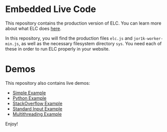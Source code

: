 # Embedded Live Code

This repository contains the production version of ELC. You can learn more about
what ELC does [here](https://github.com/cs-education/elc-dev).

In this repository, you will find the production files `elc.js` and `jor1k-worker-min.js`,
as well as the necessary filesystem directory `sys`. You need each of these in order to run
ELC properly in your website.

# Demos

This repository also contains live demos:

- [Simple Example](https://cs-education.github.io/elc-prod/)
- [Python Example](https://cs-education.github.io/elc-prod/python-example.html)
- [StackOverflow Example](https://cs-education.github.io/elc-prod/stackoverflow-example.html)
- [Standard Input Example](https://cs-education.github.io/elc-prod/stdin-example.html)
- [Multithreading Example](https://cs-education.github.io/elc-prod/threading-example.html)

Enjoy!
